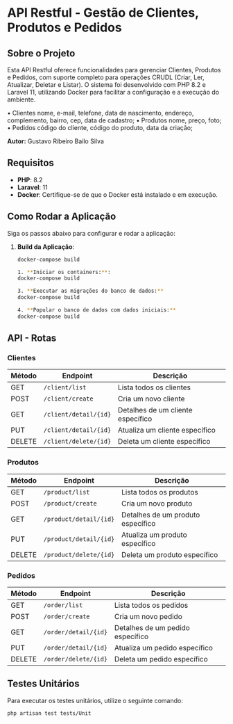# API Restful - Gestão de Clientes, Produtos e Pedidos

## Sobre o Projeto

Esta API Restful oferece funcionalidades para gerenciar Clientes, Produtos e Pedidos, com suporte completo para operações CRUDL (Criar, Ler, Atualizar, Deletar e Listar). O sistema foi desenvolvido com PHP 8.2 e Laravel 11, utilizando Docker para facilitar a configuração e a execução do ambiente.

• Clientes nome, e-mail, telefone, data de nascimento, endereço, complemento, bairro, cep, data de cadastro;
• Produtos nome, preço, foto;
• Pedidos código do cliente, código do produto, data da criação;

**Autor:** Gustavo Ribeiro Bailo Silva

## Requisitos

-   **PHP**: 8.2
-   **Laravel**: 11
-   **Docker**: Certifique-se de que o Docker está instalado e em execução.

## Como Rodar a Aplicação

Siga os passos abaixo para configurar e rodar a aplicação:

1. **Build da Aplicação**:

    ```bash
    docker-compose build

    1. **Iniciar os containers:**:
    docker-compose build

    3. **Executar as migrações do banco de dados:**
    docker-compose build

    4. **Popular o banco de dados com dados iniciais:**
    docker-compose build
    ```

## API - Rotas

### Clientes

| Método | Endpoint              | Descrição                         |
| ------ | --------------------- | --------------------------------- |
| GET    | `/client/list`        | Lista todos os clientes           |
| POST   | `/client/create`      | Cria um novo cliente              |
| GET    | `/client/detail/{id}` | Detalhes de um cliente específico |
| PUT    | `/client/detail/{id}` | Atualiza um cliente específico    |
| DELETE | `/client/delete/{id}` | Deleta um cliente específico      |

### Produtos

| Método | Endpoint               | Descrição                         |
| ------ | ---------------------- | --------------------------------- |
| GET    | `/product/list`        | Lista todos os produtos           |
| POST   | `/product/create`      | Cria um novo produto              |
| GET    | `/product/detail/{id}` | Detalhes de um produto específico |
| PUT    | `/product/detail/{id}` | Atualiza um produto específico    |
| DELETE | `/product/delete/{id}` | Deleta um produto específico      |

### Pedidos

| Método | Endpoint             | Descrição                        |
| ------ | -------------------- | -------------------------------- |
| GET    | `/order/list`        | Lista todos os pedidos           |
| POST   | `/order/create`      | Cria um novo pedido              |
| GET    | `/order/detail/{id}` | Detalhes de um pedido específico |
| PUT    | `/order/detail/{id}` | Atualiza um pedido específico    |
| DELETE | `/order/delete/{id}` | Deleta um pedido específico      |

## Testes Unitários

Para executar os testes unitários, utilize o seguinte comando:

```bash
php artisan test tests/Unit